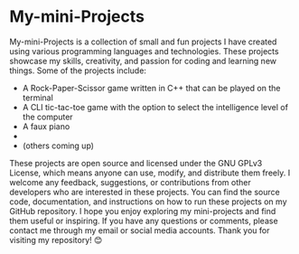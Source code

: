 # My-mini-Projects
My-mini-Projects is a collection of small and fun projects I have created using various programming languages and technologies. These projects showcase my skills, creativity, and passion for coding and learning new things. Some of the projects include:

- A Rock-Paper-Scissor game written in C++ that can be played on the terminal
- A CLI tic-tac-toe game with the option to select the intelligence level of the computer
- A faux piano
- 
- (others coming up)

These projects are open source and licensed under the GNU GPLv3 License, which means anyone can use, modify, and distribute them freely. I welcome any feedback, suggestions, or contributions from other developers who are interested in these projects. You can find the source code, documentation, and instructions on how to run these projects on my GitHub repository.
I hope you enjoy exploring my mini-projects and find them useful or inspiring. If you have any questions or comments, please contact me through my email or social media accounts. Thank you for visiting my repository! 😊


